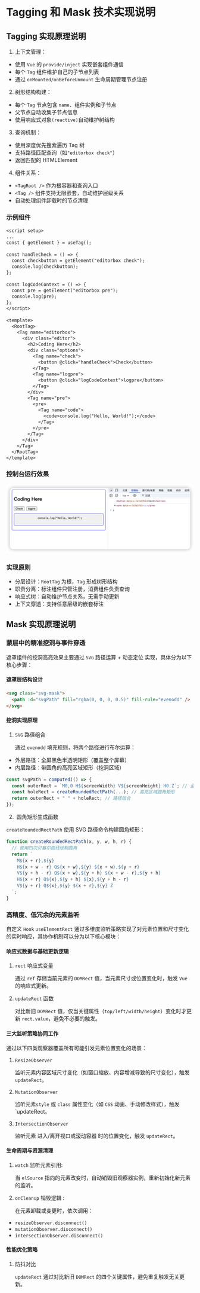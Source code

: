 # Tagging 和 Mask 技术实现说明

## Tagging 实现原理说明

1. 上下文管理：

- 使用 `Vue` 的 `provide/inject` 实现嵌套组件通信
- 每个 `Tag` 组件维护自己的子节点列表
- 通过 `onMounted/onBeforeUnmount` 生命周期管理节点注册

2. 树形结构构建：

- 每个 `Tag` 节点包含 `name`、组件实例和子节点
- 父节点自动收集子节点信息
- 使用响应式对象`(reactive)`自动维护树结构

3. 查询机制：

- 使用深度优先搜索遍历 Tag 树
- 支持路径匹配查询（如`"editorbox check"`）
- 返回匹配的 HTMLElement

4. 组件关系：

- `<TagRoot />` 作为根容器和查询入口
- `<Tag />` 组件支持无限嵌套，自动维护层级关系
- 自动处理组件卸载时的节点清理

### 示例组件

```vue
<script setup>
...
const { getElement } = useTag();

const handleCheck = () => {
  const checkbutton = getElement("editorbox check");
  console.log(checkbutton);
};

const logCodeContext = () => {
  const pre = getElement("editorbox pre");
  console.log(pre);
};
</script>

<template>
  <RootTag>
    <Tag name="editorbox">
      <div class="editor">
        <h2>Coding Here</h2>
        <div class="options">
          <Tag name="check">
            <button @click="handleCheck">Check</button>
          </Tag>
          <Tag name="logpre">
            <button @click="logCodeContext">logpre</button>
          </Tag>
        </div>
        <Tag name="pre">
          <pre>
            <Tag name="code">
              <code>console.log("Hello, World!");</code>
            </Tag>
          </pre>
        </Tag>
      </div>
    </Tag>
  </RootTag>
</template>
```

### 控制台运行效果

![run](./public/01.png)

### 实现原则

- 分层设计：`RootTag` 为根，`Tag` 形成树形结构
- 职责分离：标注组件只管注册，消费组件负责查询
- 响应式树：自动维护节点关系，无需手动更新
- 上下文穿透：支持任意层级的嵌套标注

## Mask 实现原理说明

### 蒙层中的精准挖洞与事件穿透

遮罩组件的挖洞高亮效果主要通过 `​SVG` 路径运算 + 动态定位 ​ 实现，具体分为以下核心步骤：

#### 遮罩层结构设计

```html
<svg class="svg-mask">
  <path :d="svgPath" fill="rgba(0, 0, 0, 0.5)" fill-rule="evenodd" />
</svg>
```

#### 挖洞实现原理

1. `SVG` 路径组合 ​

   通过 `evenodd` 填充规则，将两个路径进行布尔运算：

- 外层路径：全屏黑色半透明矩形（覆盖整个屏幕）
- 内层路径：带圆角的高亮区域矩形（挖洞区域）

```ts
const svgPath = computed(() => {
  const outerRect = `M0,0 H${screenWidth} V${screenHeight} H0 Z`; // 全屏矩形
  const holeRect = createRoundedRectPath(...); // 高亮区域圆角矩形
  return outerRect + " " + holeRect; // 路径组合
});
```

2. ​ 圆角矩形生成函数

`createRoundedRectPath` 使用 SVG 路径命令构建圆角矩形：

```ts
function createRoundedRectPath(x, y, w, h, r) {
  // 使用四次贝塞尔曲线绘制圆角
  return `
    M${x + r},${y}
    H${x + w - r} Q${x + w},${y} ${x + w},${y + r}
    V${y + h - r} Q${x + w},${y + h} ${x + w - r},${y + h}
    H${x + r} Q${x},${y + h} ${x},${y + h - r}
    V${y + r} Q${x},${y} ${x + r},${y} Z
  `;
}
```

### 高精度、低冗余的元素监听

自定义 `Hook` `useElementRect` 通过多维度监听策略实现了对元素位置和尺寸变化的实时响应，其协作机制可以分为以下核心模块：

#### 响应式数据与基础更新逻辑

1. `rect` 响应式变量

   通过 `ref` 存储当前元素的 `DOMRect` 值，当元素尺寸或位置变化时，触发 `Vue` 的响应式更新。

2. `updateRect` 函数

   对比新旧 `DOMRect` 值，仅当关键属性（`top/left/width/height`）变化时才更新 `rect.value`，避免不必要的触发。

#### 三大监听策略协同工作

通过以下四类观察器覆盖所有可能引发元素位置变化的场景：

1. `ResizeObserver`

   监听元素内容区域尺寸变化（如窗口缩放、内容增减导致的尺寸变化），触发 `updateRect`。

2. `MutationObserver`

   监听元素`style` 或 `class` 属性变化（如 `CSS` 动画、手动修改样式），触发 `updateRect。

3. `IntersectionObserver`

   监听元素 进入/离开视口或滚动容器 时的位置变化，触发 `updateRect`。

#### 生命周期与资源清理

1. `watch` 监听元素引用:

   当 `elSource` 指向的元素改变时，自动销毁旧观察器实例，重新初始化新元素的监听。

2. `onCleanup` 销毁逻辑 :

   在元素卸载或变更时，依次调用：

- `resizeObserver.disconnect()`
- `mutationObserver.disconnect()`
- `intersectionObserver.disconnect()`

#### 性能优化策略

1. 防抖对比

   `updateRect` 通过对比新旧 `DOMRect` 的四个关键属性，避免重复触发无关更新。
